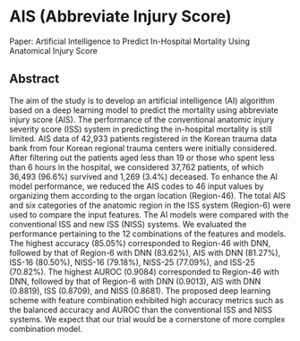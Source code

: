 # AIS (Abbreviate Injury Score)
Paper: Artificial Intelligence to Predict In-Hospital Mortality Using Anatomical Injury Score


##  Abstract  

The aim of the study is to develop an artificial intelligence (AI) algorithm based on a deep learning model to predict the mortality using abbreviate injury score (AIS). The performance of the conventional anatomic injury severity score (ISS) system in predicting the in-hospital mortality is still limited. AIS data of 42,933 patients registered in the Korean trauma data bank from four Korean regional trauma centers were initially considered. After filtering out the patients aged less than 19 or those who spent less than 6 hours in the hospital, we considered 37,762 patients, of which 36,493 (96.6%) survived and 1,269 (3.4%) deceased. To enhance the AI model performance, we reduced the AIS codes to 46 input values by organizing them according to the organ location (Region-46). The total AIS and six categories of the anatomic region in the ISS system (Region-6) were used to compare the input features. The AI models were compared with the conventional ISS and new ISS (NISS) systems. We evaluated the performance pertaining to the 12 combinations of the features and models. The highest accuracy (85.05%) corresponded to Region-46 with DNN, followed by that of Region-6 with DNN (83.62%), AIS with DNN (81.27%), ISS-16 (80.50%), NISS-16 (79.18%), NISS-25 (77.09%), and ISS-25 (70.82%). The highest AUROC (0.9084) corresponded to Region-46 with DNN, followed by that of Region-6 with DNN (0.9013), AIS with DNN (0.8819), ISS (0.8709), and NISS (0.8681). The proposed deep learning scheme with feature combination exhibited high accuracy metrics such as the balanced accuracy and AUROC than the conventional ISS and NISS systems. We expect that our trial would be a cornerstone of more complex combination model. 

